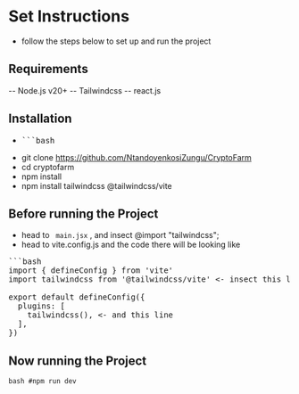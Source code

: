 # Set Instructions

- follow the steps below to set up and run the project

## Requirements
-- Node.js v20+
-- Tailwindcss
-- react.js

## Installation
- <pre>```bash 
- git clone https://github.com/NtandoyenkosiZungu/CryptoFarm
- cd cryptofarm
- npm install
- npm install tailwindcss @tailwindcss/vite
</pre>

## Before running the Project

- head to ``` main.jsx``` , and insect @import "tailwindcss";
- head to vite.config.js and the code there  will be looking like 
<pre>```bash
import { defineConfig } from 'vite'
import tailwindcss from '@tailwindcss/vite' <- insect this line

export default defineConfig({
  plugins: [
    tailwindcss(), <- and this line
  ],
})
</pre>

## Now running the Project

```bash #npm run dev```
